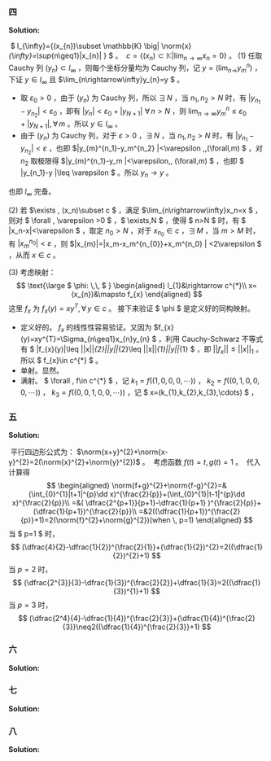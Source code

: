 ### 四

**Solution:**

​	 $ l_{\infty}=\{(x_{n})\subset \mathbb{K} \big| \norm{x}_{\infty}=\sup_{n\geq1}|x_{n}|  \} $ 。
​	 $c=\{(x_{n})\subset \mathbb{K} \big| \lim_{n\rightarrow\infty}x_{n}=0 \}$ 。
(1) 任取 Cauchy 列 $(y_{n})\subset l_{\infty}$ ，则每个坐标分量均为 Cauchy 列，记 $y=(\lim_{n\rightarrow}y^{n}_{m})$ ，下证 $y\in l_{\infty}$ 且 $\lim_{n\rightarrow\infty}y_{n}=y $ 。

* 取 $\varepsilon_{0}>0$ ，由于 $(y_{n})$ 为 Cauchy 列，所以 $\exists \, N$ ，当 $n_1,n_2>N$ 时，有 $|y_{n_1}-y_{n_2}|<\varepsilon_{0}$ ，即有 $|y_{n}|<\varepsilon_{0}+|y_{N+1}|\,\,\forall \, n>N$ ，则 $\lim_{n\rightarrow\infty}y_{m}^{n}\leq \varepsilon_{0}+|y_{N+1}|,\forall\, m$ 。所以 $y\in l_{\infty}$ 。
* 由于 $(y_{n})$ 为 Cauchy 列，对于 $\varepsilon>0$ ，$\exists \, N$ ，当 $n_1,n_2>N$ 时，有 $|y_{n_1}-y_{n_2}|<\varepsilon$ ，也即 $|y_{m}^{n_1}-y_m^{n_2} |<\varepsilon \,\,(\forall\,m) $ ，对 $n_2$ 取极限得 $|y_{m}^{n_1}-y_m |<\varepsilon\,\, (\forall\,m) $ ，也即 $ |y_{n_1}-y |\leq \varepsilon $ 。所以 $y_n\rightarrow y$ 。

也即 $l_{\infty}$ 完备。

(2) 若 $\exists \, (x_n)\subset c $ ，满足 $\lim_{n\rightarrow\infty}x_n=x $ ，则对 $ \forall \, \varepsilon >0 $ ，$ \exists\,N $ ，使得 $ n>N $ 时，有 $ |x_n-x|<\varepsilon $ ，取定 $n_0>N$ ，对于 $x_{n_0}\in c$ ，$\exists\, M$ ，当 $m>M$ 时，有 $|x^{n_0}_{m}|<\varepsilon$ ，则 $|x_{m}|=|x_m-x_m^{n_{0}}+x_m^{n_0} | <2\varepsilon $ ，从而 $x\in c$ 。

(3) 考虑映射：
$$
\text{\large $ \phi: \,\, $ }
\begin{aligned}
l_{1}&\rightarrow c^{*}\\
x=(x_{n})&\mapsto f_{x}
\end{aligned}
$$
这里 $f_{x}$ 为 $f_{x}(y)=xy^{T},\forall \, y\in c$ 。
	 接下来验证 $ \phi $ 是定义好的同构映射。

* 定义好的。 $f_{x}$ 的线性性容易验证。又因为 $f_{x}(y)=xy^{T}=\Sigma_{n\geq1}x_{n}y_{n} $ ，利用 Cauchy-Schwarz 不等式有 $ |f_{x}(y)|\leq ||x||_{2}||y||_{2}\leq ||x||_{1}||y||_{1} $ ，即 $||f_{x}||\leq||x||_{1}$ 。所以 $ f_{x}\in c^{*} $ 。
* 单射。显然。
* 满射。 $ \forall \, f\in c^{*} $ ，记 $k_{1}=f((1,0,0,0,\cdots))$ ， $k_{2}=f((0,1,0,0,0,\cdots))$ ， $k_{3}=f((0,0,1,0,0,\cdots))$ ，记 $ x=(k_{1},k_{2},k_{3},\cdots) $ ，

### 五

**Solution:**

​	 平行四边形公式为： $\norm{x+y}^{2}+\norm{x-y}^{2}=2(\norm{x}^{2}+\norm{y}^{2})$ 。
​	 考虑函数 $f(t)=t,g(t)=1$ 。
​	 代入计算得
$$
\begin{aligned}
\norm{f+g}^{2}+\norm{f-g}^{2}=&(\int_{0}^{1}|t+1|^{p}\dd x)^{\frac{2}{p}}+(\int_{0}^{1}|t-1|^{p}\dd x)^{\frac{2}{p}}\\
=&( \dfrac{2^{p+1}}{p+1}-\dfrac{1}{p+1} )^{\frac{2}{p}}+(\dfrac{1}{p+1})^{\frac{2}{p}}\\
=&2((\dfrac{1}{p+1})^{\frac{2}{p}}+1)=2(\norm{f}^{2}+\norm{g}^{2})(when \, p=1)
\end{aligned}
$$
当 $ p=1 $ 时，
$$
(\dfrac{4}{2}-\dfrac{1}{2})^{\frac{2}{1}}+(\dfrac{1}{2})^{2}=2((\dfrac{1}{2})^{2}+1)
$$
当 $p=2$ 时，
$$
(\dfrac{2^{3}}{3}-\dfrac{1}{3})^{\frac{2}{2}}+\dfrac{1}{3}=2((\dfrac{1}{3})^{1}+1)
$$
当 $p=3$ 时，
$$
(\dfrac{2^4}{4}-\dfrac{1}{4})^{\frac{2}{3}}+(\dfrac{1}{4})^{\frac{2}{3}}\neq2((\dfrac{1}{4})^{\frac{2}{3}}+1)
$$


### 六

**Solution:**

### 七

**Solution:**

### 八

**Solution:**

